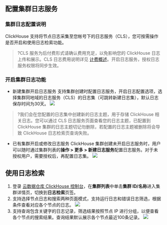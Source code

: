 ##  配置集群日志服务
### 集群日志配置说明
ClickHouse 支持将节点日志采集至您帐号下的日志服务（CLS），您可按需操作是否开启和使用日志检索功能。
>?CLS 服务为后付费形式请确认费用充足，以免影响您的 ClickHouse 日志上传和展示。CLS 日志费用说明详见 [计费概述](https://cloud.tencent.com/document/product/614/45802)。开启日志服务，授权日志服务权限将同步生效。

### 开启集群日志功能
- 新建集群开启日志服务 
支持集群创建时配置日志服务，开启日志配置选项，选择集群同地域的日志服务（CLS）的日志集（可跳转新建日志集），默认日志保存时间为30天。
![](https://main.qcloudimg.com/raw/54da09be5579321ec36dca074e44bd53.png)
>?我们会在您配置的日志集中创建新的日志主题，用于存储 ClickHouse 相关日志。您可以通过 CLS 日志服务页面查看您的日志主题，已配置到 ClickHouse 集群的日志主题切记勿删除，若配置的日志主题被删除将会导致 ClickHouse 日志检索页查询失败。
>
- 已有集群开启或修改日志服务
ClickHouse 集群创建未开启日志服务时，用户可以随时通过集群列表的**操作 > 更多 > 新建日志服务**配置日志服务。对于未授权用户，需要授权后，再配置日志集。
 ![](https://main.qcloudimg.com/raw/60e5c93d1a870cf6dea468b11951b1f0.png)
 
## 使用日志检索
1. 登录 [云数据仓库 ClickHouse 控制台](https://console.cloud.tencent.com/cdwch)，在**集群列表**中单击**集群 ID/名称**进入集群详情页，切换到**日志检索**页签。
2. 支持选择节点日志和搜索两种页面模式，支持运行日志和错误日志筛选，根据条件查看对应各个节点的日志。
![](https://qcloudimg.tencent-cloud.cn/raw/8209692fc7b559a69461e4f9b3a57d6f.jpg)
3. 支持查询包含关键字的日志记录，筛选结果按照节点 IP 进行分组，以便查看各个节点的搜索结果。查询结果默认展示各个节点最近100条记录。
![](https://qcloudimg.tencent-cloud.cn/raw/3832c8a6bfc645f921acd79a2e2f8808.jpg)

